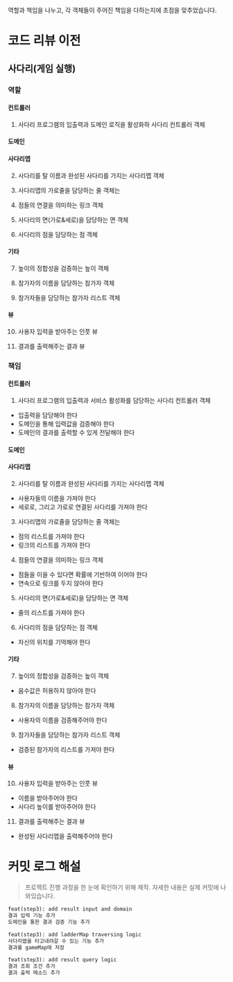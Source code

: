 역할과 책임을 나누고, 각 객체들이 주어진 책임을 다하는지에 초점을 맞추었습니다.

# 코드 리뷰 이전

## 사다리(게임 실행)

### 역할

#### 컨트롤러

1. 사다리 프로그램의 입출력과 도메인 로직을 활성화하 사다리 컨트롤러 객체

#### 도메인

#### 사다리맵

2. 사다리를 탈 이름과 완성된 사다리를 가지는 사다리맵 객체

3. 사다리맵의 가로줄을 담당하는 줄 객체는

4. 점들의 연결을 의미하는 링크 객체

5. 사다리의 면(가로&세로)을 담당하는 면 객체

6. 사다리의 점을 담당하는 점 객체

#### 기타

7. 높이의 정합성을 검증하는 높이 객체

8. 참가자의 이름을 담당하는 참가자 객체

9. 참가자들을 담당하는 참가자 리스트 객체

#### 뷰

10. 사용자 입력을 받아주는 인풋 뷰

11. 결과를 출력해주는 결과 뷰

### 책임

#### 컨트롤러

1. 사다리 프로그램의 입출력과 서비스 활성화를 담당하는 사다리 컨트롤러 객체

- 입출력을 담당해야 한다
- 도메인을 통해 입력값을 검증해야 한다 
- 도메인의 결과를 출력할 수 있게 전달해야 한다

#### 도메인

#### 사다리맵

2. 사다리를 탈 이름과 완성된 사다리를 가지는 사다리맵 객체

- 사용자들의 이름을 가져야 한다
- 세로로, 그리고 가로로 연결된 사다리를 가져야 한다

3. 사다리맵의 가로줄을 담당하는 줄 객체는

- 점의 리스트를 가져야 한다
- 링크의 리스트를 가져야 한다

4. 점들의 연결을 의미하는 링크 객체

- 점들을 이을 수 있다면 확률에 기반하여 이어야 한다
- 연속으로 링크를 두지 않아야 한다

5. 사다리의 면(가로&세로)을 담당하는 면 객체

- 줄의 리스트를 가져야 한다

6. 사다리의 점을 담당하는 점 객체

- 자신의 위치를 기억해야 한다

#### 기타

7. 높이의 정합성을 검증하는 높이 객체

- 음수값은 허용하지 않아야 한다

8. 참가자의 이름을 담당하는 참가자 객체

- 사용자의 이름을 검증해주어야 한다

9. 참가자들을 담당하는 참가자 리스트 객체

- 검증된 참가자의 리스트를 가져야 한다

#### 뷰

10. 사용자 입력을 받아주는 인풋 뷰

- 이름을 받아주어야 한다
- 사다리 높이를 받아주어야 한다

11. 결과를 출력해주는 결과 뷰

- 완성된 사다리맵을 출력해주어야 한다


# 커밋 로그 해설
> 프로젝트 진행 과정을 한 눈에 확인하기 위해 제작. 자세한 내용은 실제 커밋에 나와있습니다.
```html
feat(step3): add result input and domain
결과 입력 기능 추가
도메인을 통한 결과 검증 기능 추가

feat(step3): add ladderMap traversing logic
사다리맵을 타고내려갈 수 있는 기능 추가
결과를 gameMap에 저장

feat(step3): add result query logic
결과 조회 조건 추가
결과 출력 메소드 추가
```
